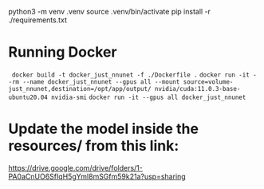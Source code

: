 python3 -m venv .venv
source .venv/bin/activate 
pip install -r ./requirements.txt

# Running Docker 
``` docker build -t docker_just_nnunet -f ./Dockerfile .```
``` docker run -it --rm --name docker_just_nnunet --gpus all --mount source=volume-just_nnunet,destination=/opt/app/output/ nvidia/cuda:11.0.3-base-ubuntu20.04 nvidia-smi ```
``` docker run -it --gpus all docker_just_nnunet ```


# Update the model inside the resources/ from this link:
https://drive.google.com/drive/folders/1-PA0aCnUO6SfIqH5gYml8mSGfm59k21a?usp=sharing
